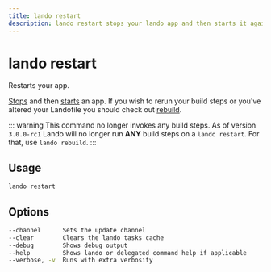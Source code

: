 ```yaml
---
title: lando restart
description: lando restart stops your lando app and then starts it again, preserving container state.
---
```


# lando restart

Restarts your app.

[Stops](./stop.md) and then [starts](./start.md) an app. If you wish to rerun your build steps or you've altered your Landofile you should check out [rebuild](./rebuild.md).

::: warning This command no longer invokes any build steps.
As of version `3.0.0-rc1` Lando will no longer run **ANY** build steps on a `lando restart`. For that, use `lando rebuild`.
:::

## Usage

```sh
lando restart
```

## Options

```sh
--channel      Sets the update channel                                                  [array] [choices: "edge", "none", "stable"]
--clear        Clears the lando tasks cache                                                                               [boolean]
--debug        Shows debug output                                                                                         [boolean]
--help         Shows lando or delegated command help if applicable                                                        [boolean]
--verbose, -v  Runs with extra verbosity                                                                                    [count]
```
